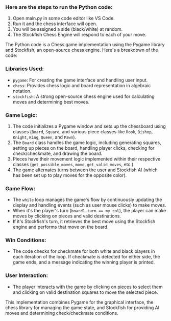 ### Here are the steps to run the Python code:

1. Open main.py in some code editor like VS Code.
2. Run it and the chess interface will open.
3. You will be assigned a side (black/white) at random.
4. The Stockfish Chess Engine will respond to each of your move.

The Python code is a Chess game implementation using the Pygame library and Stockfish, an open-source chess engine. Here's a breakdown of the code:

### Libraries Used:

- `pygame`: For creating the game interface and handling user input.
- `chess`: Provides chess logic and board representation in algebraic notation.
- `stockfish`: A strong open-source chess engine used for calculating moves and determining best moves.

### Game Logic:

1. The code initializes a Pygame window and sets up the chessboard using classes (`Board`, `Square`, and various piece classes like `Rook`, `Bishop`, `Knight`, `King`, `Queen`, and `Pawn`).
2. The `Board` class handles the game logic, including generating squares, setting up pieces on the board, handling player clicks, checking for check/checkmate, and drawing the board.
3. Pieces have their movement logic implemented within their respective classes (`get_possible_moves`, `move`, `get_valid_moves`, etc.).
4. The game alternates turns between the user and Stockfish AI (which has been set up to play moves for the opposite color).

### Game Flow:

- The `while` loop manages the game's flow by continuously updating the display and handling events (such as user mouse clicks) to make moves.
- When it's the player's turn (`board1.turn == my_col`), the player can make moves by clicking on pieces and valid destinations.
- If it's Stockfish's turn, it retrieves the best move using the Stockfish engine and performs that move on the board.

### Win Conditions:

- The code checks for checkmate for both white and black players in each iteration of the loop. If checkmate is detected for either side, the game ends, and a message indicating the winning player is printed.

### User Interaction:

- The player interacts with the game by clicking on pieces to select them and clicking on valid destination squares to move the selected piece.

This implementation combines Pygame for the graphical interface, the chess library for managing the game state, and Stockfish for providing AI moves and determining check/checkmate conditions.
